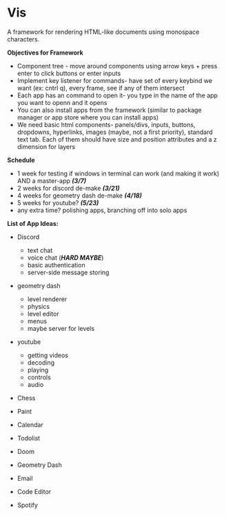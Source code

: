 # Vis
A framework for rendering HTML-like documents using monospace characters.

**Objectives for Framework**

* Component tree - move around components using arrow keys + press enter to click buttons or enter inputs
* Implement key listener for commands- have set of every keybind we want (ex: cntrl q), every frame, see if any of them intersect
* Each app has an command to open it- you type in the name of the app you want to openn and it opens
* You can also install apps from the framework (similar to package manager or app store where you can install apps)
* We need basic html components- panels/divs, inputs, buttons, dropdowns, hyperlinks, images (maybe, not a first priority), standard text tab. Each of them should have size and position attributes and a z dimension for layers

**Schedule**
- 1 week for testing if windows in terminal can work (and making it work) AND a master-app ***(3/7)***
- 2 weeks for discord de-make ***(3/21)***
- 4 weeks for geometry dash de-make ***(4/18)***
- 5 weeks for youtube? ***(5/23)***
- any extra time? polishing apps, branching off into solo apps
  
**List of App Ideas:**
* Discord
  - text chat
  - voice chat (***HARD MAYBE***)
  - basic authentication
  - server-side message storing
* geometry dash
  - level renderer
  - physics
  - level editor
  - menus
  - maybe server for levels
* youtube
  - getting videos
  - decoding
  - playing
  - controls
  - audio


* Chess
* Paint
* Calendar
* Todolist
* Doom
* Geometry Dash
* Email
* Code Editor
* Spotify 
